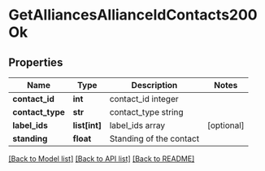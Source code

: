 # GetAlliancesAllianceIdContacts200Ok

## Properties
Name | Type | Description | Notes
------------ | ------------- | ------------- | -------------
**contact_id** | **int** | contact_id integer | 
**contact_type** | **str** | contact_type string | 
**label_ids** | **list[int]** | label_ids array | [optional] 
**standing** | **float** | Standing of the contact | 

[[Back to Model list]](../README.md#documentation-for-models) [[Back to API list]](../README.md#documentation-for-api-endpoints) [[Back to README]](../README.md)


